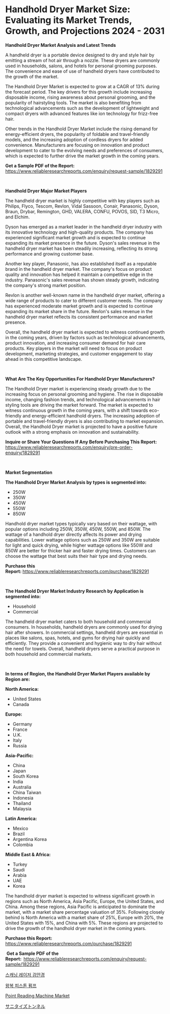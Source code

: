 <p><h1>Handhold Dryer Market Size: Evaluating its Market Trends, Growth, and Projections 2024 - 2031</h1></p><p><strong>Handhold Dryer Market Analysis and Latest Trends</strong></p>
<p><p>A handheld dryer is a portable device designed to dry and style hair by emitting a stream of hot air through a nozzle. These dryers are commonly used in households, salons, and hotels for personal grooming purposes. The convenience and ease of use of handheld dryers have contributed to the growth of the market.</p><p>The Handhold Dryer Market is expected to grow at a CAGR of 13% during the forecast period. The key drivers for this growth include increasing disposable income, rising awareness about personal grooming, and the popularity of hairstyling tools. The market is also benefiting from technological advancements such as the development of lightweight and compact dryers with advanced features like ion technology for frizz-free hair.</p><p>Other trends in the Handhold Dryer Market include the rising demand for energy-efficient dryers, the popularity of foldable and travel-friendly models, and the increasing adoption of cordless dryers for added convenience. Manufacturers are focusing on innovation and product development to cater to the evolving needs and preferences of consumers, which is expected to further drive the market growth in the coming years.</p></p>
<p><strong>Get a Sample PDF of the Report:&nbsp;</strong> <a href="https://www.reliableresearchreports.com/enquiry/request-sample/1829291">https://www.reliableresearchreports.com/enquiry/request-sample/1829291</a></p>
<p>&nbsp;</p>
<p><strong>Handhold Dryer Major Market Players</strong></p>
<p><p>The handheld dryer market is highly competitive with key players such as Philips, Flyco, Tescom, Revlon, Vidal Sassoon, Conair, Panasonic, Dyson, Braun, Drybar, Remington, GHD, VALERA, CONFU, POVOS, SID, T3 Micro, and Elchim.</p><p>Dyson has emerged as a market leader in the handheld dryer industry with its innovative technology and high-quality products. The company has experienced significant market growth and is expected to continue expanding its market presence in the future. Dyson's sales revenue in the handheld dryer market has been steadily increasing, reflecting its strong performance and growing customer base.</p><p>Another key player, Panasonic, has also established itself as a reputable brand in the handheld dryer market. The company's focus on product quality and innovation has helped it maintain a competitive edge in the industry. Panasonic's sales revenue has shown steady growth, indicating the company's strong market position.</p><p>Revlon is another well-known name in the handheld dryer market, offering a wide range of products to cater to different customer needs. The company has experienced moderate market growth and is expected to continue expanding its market share in the future. Revlon's sales revenue in the handheld dryer market reflects its consistent performance and market presence.</p><p>Overall, the handheld dryer market is expected to witness continued growth in the coming years, driven by factors such as technological advancements, product innovation, and increasing consumer demand for hair care products. Key players in the market will need to focus on product development, marketing strategies, and customer engagement to stay ahead in this competitive landscape.</p></p>
<p>&nbsp;</p>
<p><strong>What Are The Key Opportunities For Handhold Dryer Manufacturers?</strong></p>
<p><p>The Handhold Dryer market is experiencing steady growth due to the increasing focus on personal grooming and hygiene. The rise in disposable income, changing fashion trends, and technological advancements in hair styling tools are driving the market forward. The market is expected to witness continuous growth in the coming years, with a shift towards eco-friendly and energy-efficient handhold dryers. The increasing adoption of portable and travel-friendly dryers is also contributing to market expansion. Overall, the Handhold Dryer market is projected to have a positive future outlook with a strong emphasis on innovation and sustainability.</p></p>
<p><strong>Inquire or Share Your Questions If Any Before Purchasing This Report:</strong> <a href="https://www.reliableresearchreports.com/enquiry/pre-order-enquiry/1829291">https://www.reliableresearchreports.com/enquiry/pre-order-enquiry/1829291</a></p>
<p>&nbsp;</p>
<p><strong>Market Segmentation</strong></p>
<p><strong>The Handhold Dryer Market Analysis by types is segmented into:</strong></p>
<p><ul><li>250W</li><li>350W</li><li>450W</li><li>550W</li><li>850W</li></ul></p>
<p><p>Handhold dryer market types typically vary based on their wattage, with popular options including 250W, 350W, 450W, 550W, and 850W. The wattage of a handhold dryer directly affects its power and drying capabilities. Lower wattage options such as 250W and 350W are suitable for light and quick drying, while higher wattage options like 550W and 850W are better for thicker hair and faster drying times. Customers can choose the wattage that best suits their hair type and drying needs.</p></p>
<p><strong>Purchase this Report:&nbsp;</strong><a href="https://www.reliableresearchreports.com/purchase/1829291">https://www.reliableresearchreports.com/purchase/1829291</a></p>
<p>&nbsp;</p>
<p><strong>The Handhold Dryer Market Industry Research by Application is segmented into:</strong></p>
<p><ul><li>Household</li><li>Commercial</li></ul></p>
<p><p>The handheld dryer market caters to both household and commercial consumers. In households, handheld dryers are commonly used for drying hair after showers. In commercial settings, handheld dryers are essential in places like salons, spas, hotels, and gyms for drying hair quickly and efficiently. They provide a convenient and hygienic way to dry hair without the need for towels. Overall, handheld dryers serve a practical purpose in both household and commercial markets.</p></p>
<p>&nbsp;</p>
<p><strong>In terms of Region, the Handhold Dryer Market Players available by Region are:</strong></p>
<p>
    <p> <strong> North America: </strong>
        <ul>
            <li>United States</li>
            <li>Canada</li>
        </ul>
        </p> 
    <p> <strong> Europe: </strong>
        <ul>
            <li>Germany</li>
            <li>France</li>
            <li>U.K.</li>
            <li>Italy</li>
            <li>Russia</li>
        </ul>
        </p> 
    <p> <strong> Asia-Pacific: </strong>
        <ul>
            <li>China</li>
            <li>Japan</li>
            <li>South Korea</li>
            <li>India</li>
            <li>Australia</li>
            <li>China Taiwan</li>
            <li>Indonesia</li>
            <li>Thailand</li>
            <li>Malaysia</li>
        </ul>
        </p> 
    <p> <strong> Latin America: </strong>
        <ul>
            <li>Mexico</li>
            <li>Brazil</li>
            <li>Argentina Korea</li>
            <li>Colombia</li>
        </ul>
        </p> 
    <p> <strong> Middle East & Africa: </strong>
        <ul>
            <li>Turkey</li>
            <li>Saudi</li>
            <li>Arabia</li>
            <li>UAE</li>
            <li>Korea</li>
        </ul>
    </p>
    </p>
<p><p>The handhold dryer market is expected to witness significant growth in regions such as North America, Asia Pacific, Europe, the United States, and China. Among these regions, Asia Pacific is anticipated to dominate the market, with a market share percentage valuation of 35%. Following closely behind is North America with a market share of 25%, Europe with 20%, the United States with 15%, and China with 5%. These regions are projected to drive the growth of the handhold dryer market in the coming years.</p></p>
<p><strong>Purchase this Report: </strong><a href="https://www.reliableresearchreports.com/purchase/1829291">https://www.reliableresearchreports.com/purchase/1829291</a></p>
<p>&nbsp;<strong>Get a Sample PDF of the Report:&nbsp;&nbsp;</strong><a href="https://www.reliableresearchreports.com/enquiry/request-sample/1829291">https://www.reliableresearchreports.com/enquiry/request-sample/1829291</a></p>
<p><strong></strong></p>
<p><p><a href="https://github.com/oajzkywllm460/Market-Research-Report-List-1/blob/main/34028226651.md">스캐닝 레이저 검안경</a></p><p><a href="https://github.com/vsr06p4p49/Market-Research-Report-List-1/blob/main/44847816652.md">왕복 피스톤 펌프</a></p><p><a href="https://github.com/BryceTownsendr/Market-Research-Report-List-4/blob/main/point-reading-machine-market.md">Point Reading Machine Market</a></p><p><a href="https://github.com/ksxzwxabcuynh011/Market-Research-Report-List-1/blob/main/23202757523.md">サニタイズトンネル</a></p></p>